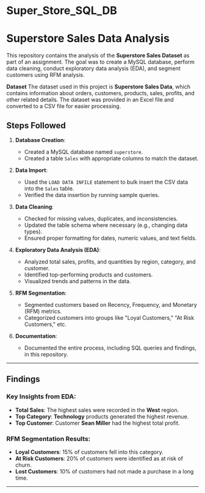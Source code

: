 # Super_Store_SQL_DB

# Superstore Sales Data Analysis
This repository contains the analysis of the **Superstore Sales Dataset** as part of an assignment. The goal was to create a MySQL database, perform data cleaning, conduct exploratory data analysis (EDA), and segment customers using RFM analysis.

**Dataset**
The dataset used in this project is **Superstore Sales Data**, which contains information about orders, customers, products, sales, profits, and other related details. The dataset was provided in an Excel file and converted to a CSV file for easier processing.

## **Steps Followed**
1. **Database Creation**:
   - Created a MySQL database named `superstore`.
   - Created a table `Sales` with appropriate columns to match the dataset.

2. **Data Import**:
   - Used the `LOAD DATA INFILE` statement to bulk insert the CSV data into the `Sales` table.
   - Verified the data insertion by running sample queries.

3. **Data Cleaning**:
   - Checked for missing values, duplicates, and inconsistencies.
   - Updated the table schema where necessary (e.g., changing data types).
   - Ensured proper formatting for dates, numeric values, and text fields.

4. **Exploratory Data Analysis (EDA)**:
   - Analyzed total sales, profits, and quantities by region, category, and customer.
   - Identified top-performing products and customers.
   - Visualized trends and patterns in the data.

5. **RFM Segmentation**:
   - Segmented customers based on Recency, Frequency, and Monetary (RFM) metrics.
   - Categorized customers into groups like "Loyal Customers," "At Risk Customers," etc.

6. **Documentation**:
   - Documented the entire process, including SQL queries and findings, in this repository.

---

## **Findings**
### Key Insights from EDA:
- **Total Sales**: The highest sales were recorded in the **West** region.
- **Top Category**: **Technology** products generated the highest revenue.
- **Top Customer**: Customer **Sean Miller** had the highest total profit.

### RFM Segmentation Results:
- **Loyal Customers**: 15% of customers fell into this category.
- **At Risk Customers**: 20% of customers were identified as at risk of churn.
- **Lost Customers**: 10% of customers had not made a purchase in a long time.

---

